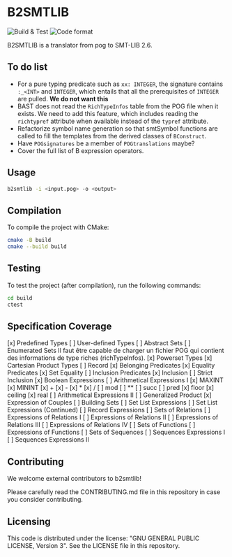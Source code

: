 # B2SMTLIB

![Build & Test](https://github.com/CLEARSY/b2smtlib/actions/workflows/cmake-multi-platform.yml/badge.svg)
![Code format](https://github.com/CLEARSY/b2smtlib/actions/workflows/clang-format-check.yml/badge.svg)

B2SMTLIB is a translator from pog to SMT-LIB 2.6.

## To do list

- For a pure typing predicate such as `xx: INTEGER`, the signature contains `:_<INT>` and `INTEGER`, which entails that all
  the prerequisites of `INTEGER` are pulled. **We do not want this**
- BAST does not read the `RichTypeInfos` table from the POG file when it exists. We need to add this feature, which includes
  reading the `richtypref` attribute when available instead of the `typref` attribute.
- Refactorize symbol name generation so that smtSymbol functions are called to fill the templates from the derived classes
  of `BConstruct`.
- Have `POGsignatures` be a member of `POGtranslations` maybe?
- Cover the full list of B expression operators.

## Usage

```sh
b2smtlib -i <input.pog> -o <output>
```

## Compilation

To compile the project with CMake:

```sh
cmake -B build
cmake --build build
```

## Testing

To test the project (after compilation), run the following commands:

```sh
cd build
ctest
```

## Specification Coverage

[x] Predefined Types
[ ] User-defined Types
    [ ] Abstract Sets
    [ ] Enumerated Sets
    Il faut être capable de charger un fichier POG qui contient des informations de type riches (richTypeInfos).
[x] Powerset Types
[x] Cartesian Product Types
[ ] Record
[x] Belonging Predicates
[x] Equality Predicates
    [x] Set Equality
[ ] Inclusion Predicates
    [x] Inclusion
    [ ] Strict Inclusion
[x] Boolean Expressions
[ ] Arithmetical Expressions I
    [x] MAXINT
    [x] MININT
    [x] +
    [x] -
    [x] *
    [x] /
    [ ] mod
    [ ] **
    [ ] succ
    [ ] pred
    [x] floor
    [x] ceiling
    [x] real
[ ] Arithmetical Expressions II
[ ] Generalized Product
[x] Expression of Couples
[ ] Building Sets
[ ] Set List Expressions
[ ] Set List Expressions (Continued)
[ ] Record Expressions
[ ] Sets of Relations
[ ] Expressions of Relations I
[ ] Expressions of Relations II
[ ] Expressions of Relations III
[ ] Expressions of Relations IV
[ ] Sets of Functions
[ ] Expressions of Functions
[ ] Sets of Sequences
[ ] Sequences Expressions I
[ ] Sequences Expressions II

## Contributing

We welcome external contributors to b2smtlib!

Please carefully read the CONTRIBUTING.md file in this repository in case you consider contributing.

## Licensing

This code is distributed under the license: "GNU GENERAL PUBLIC LICENSE, Version 3".
See the LICENSE file in this repository.
